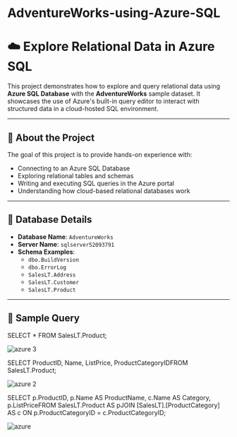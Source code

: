 # AdventureWorks-using-Azure-SQL
# ☁️ Explore Relational Data in Azure SQL

This project demonstrates how to explore and query relational data using **Azure SQL Database** with the **AdventureWorks** sample dataset. It showcases the use of Azure's built-in query editor to interact with structured data in a cloud-hosted SQL environment.

---

## 📌 About the Project

The goal of this project is to provide hands-on experience with:
- Connecting to an Azure SQL Database
- Exploring relational tables and schemas
- Writing and executing SQL queries in the Azure portal
- Understanding how cloud-based relational databases work

---

## 🧱 Database Details

- **Database Name**: `AdventureWorks`
- **Server Name**: `sqlserver52093791`
- **Schema Examples**:
  - `dbo.BuildVersion`
  - `dbo.ErrorLog`
  - `SalesLT.Address`
  - `SalesLT.Customer`
  - `SalesLT.Product`

---

## 🧪 Sample Query


SELECT * FROM SalesLT.Product;

![azure 3](https://github.com/user-attachments/assets/a8475634-eec9-455a-9bea-75853247894d)


SELECT ProductID, Name, ListPrice, ProductCategoryIDFROM SalesLT.Product;

![azure 2](https://github.com/user-attachments/assets/84f16bc2-9290-4ef4-b6cb-92c1dbf148d4)


SELECT p.ProductID, p.Name AS ProductName,       c.Name AS Category, p.ListPriceFROM SalesLT.Product AS pJOIN [SalesLT].[ProductCategory] AS c   ON p.ProductCategoryID = c.ProductCategoryID;

![azure](https://github.com/user-attachments/assets/fcc74443-8b36-47b7-afce-87ceef51a630)
